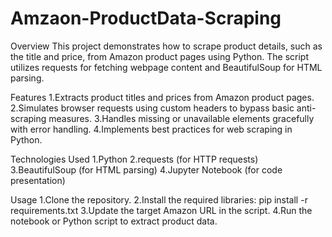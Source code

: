 # Amzaon-ProductData-Scraping

Overview
This project demonstrates how to scrape product details, such as the title and price, from Amazon product pages using Python. The script utilizes requests for fetching webpage content and BeautifulSoup for HTML parsing.

Features
1.Extracts product titles and prices from Amazon product pages.
2.Simulates browser requests using custom headers to bypass basic anti-scraping measures.
3.Handles missing or unavailable elements gracefully with error handling.
4.Implements best practices for web scraping in Python.


Technologies Used
1.Python
2.requests (for HTTP requests)
3.BeautifulSoup (for HTML parsing)
4.Jupyter Notebook (for code presentation)


Usage
1.Clone the repository.
2.Install the required libraries:
pip install -r requirements.txt
3.Update the target Amazon URL in the script.
4.Run the notebook or Python script to extract product data.
